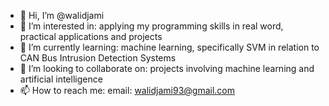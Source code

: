 - 👋 Hi, I’m @walidjami
- 👀 I’m interested in: applying my programming skills in real word, practical applications and projects
- 🌱 I’m currently learning: machine learning, specifically SVM in relation to CAN Bus Intrusion Detection Systems
- 💞️ I’m looking to collaborate on: projects involving machine learning and artificial intelligence
- 📫 How to reach me: email: walidjami93@gmail.com 

<!---
walidjami/walidjami is a ✨ special ✨ repository because its `README.md` (this file) appears on your GitHub profile.
You can click the Preview link to take a look at your changes.
--->
